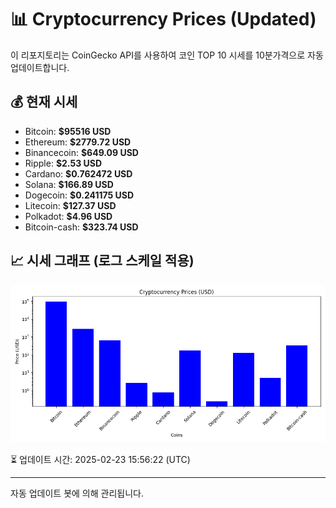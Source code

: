 
# 📊 Cryptocurrency Prices (Updated)

이 리포지토리는 CoinGecko API를 사용하여 코인 TOP 10 시세를 10분가격으로 자동 업데이트합니다.

## 💰 현재 시세
- Bitcoin: **$95516 USD**
- Ethereum: **$2779.72 USD**
- Binancecoin: **$649.09 USD**
- Ripple: **$2.53 USD**
- Cardano: **$0.762472 USD**
- Solana: **$166.89 USD**
- Dogecoin: **$0.241175 USD**
- Litecoin: **$127.37 USD**
- Polkadot: **$4.96 USD**
- Bitcoin-cash: **$323.74 USD**

## 📈 시세 그래프 (로그 스케일 적용)
![Crypto Prices](crypto_prices.png)

⏳ 업데이트 시간: 2025-02-23 15:56:22 (UTC)

---
자동 업데이트 봇에 의해 관리됩니다.
